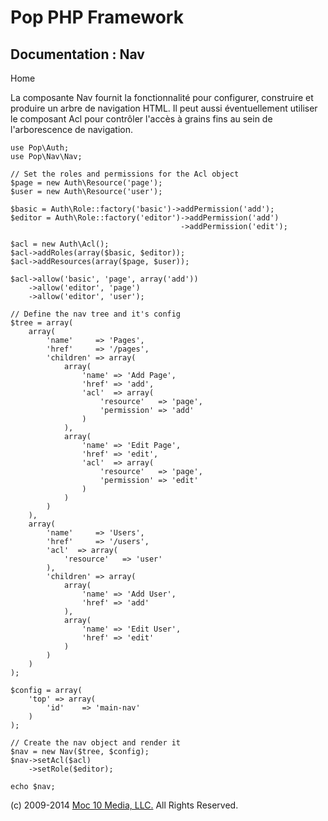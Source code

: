 Pop PHP Framework
=================

Documentation : Nav
-------------------

Home

La composante Nav fournit la fonctionnalité pour configurer, construire
et produire un arbre de navigation HTML. Il peut aussi éventuellement
utiliser le composant Acl pour contrôler l'accès à grains fins au sein
de l'arborescence de navigation.

    use Pop\Auth;
    use Pop\Nav\Nav;

    // Set the roles and permissions for the Acl object
    $page = new Auth\Resource('page');
    $user = new Auth\Resource('user');

    $basic = Auth\Role::factory('basic')->addPermission('add');
    $editor = Auth\Role::factory('editor')->addPermission('add')
                                          ->addPermission('edit');

    $acl = new Auth\Acl();
    $acl->addRoles(array($basic, $editor));
    $acl->addResources(array($page, $user));

    $acl->allow('basic', 'page', array('add'))
        ->allow('editor', 'page')
        ->allow('editor', 'user');

    // Define the nav tree and it's config
    $tree = array(
        array(
            'name'     => 'Pages',
            'href'     => '/pages',
            'children' => array(
                array(
                    'name' => 'Add Page',
                    'href' => 'add',
                    'acl'  => array(
                        'resource'   => 'page',
                        'permission' => 'add'
                    )
                ),
                array(
                    'name' => 'Edit Page',
                    'href' => 'edit',
                    'acl'  => array(
                        'resource'   => 'page',
                        'permission' => 'edit'
                    )
                )
            )
        ),
        array(
            'name'     => 'Users',
            'href'     => '/users',
            'acl'  => array(
                'resource'   => 'user'
            ),
            'children' => array(
                array(
                    'name' => 'Add User',
                    'href' => 'add'
                ),
                array(
                    'name' => 'Edit User',
                    'href' => 'edit'
                )
            )
        )
    );

    $config = array(
        'top' => array(
            'id'    => 'main-nav'
        )
    );

    // Create the nav object and render it
    $nav = new Nav($tree, $config);
    $nav->setAcl($acl)
        ->setRole($editor);

    echo $nav;

\(c) 2009-2014 [Moc 10 Media, LLC.](http://www.moc10media.com) All
Rights Reserved.
